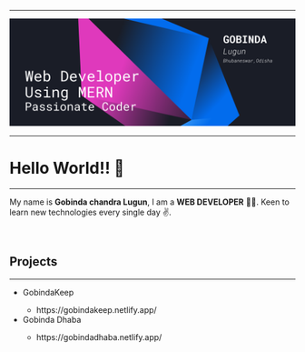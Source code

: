 <hr>
<img src='Black Blue and Neon Pink Modern Tech Electronics and Technology X-Frame Banner.png'/>
<hr>
<h1>Hello World!! 👋</h1>
<hr>
  <p> My name is <b>Gobinda chandra Lugun</b>, I am a <b>WEB DEVELOPER</b> 🧑‍💻. Keen to learn new technologies every single day  ✌️.
  </p>
  <br>
<h2>Projects</h2>
<hr>
<ul>
  <li>GobindaKeep</li>
    <ul>
      <li>https://gobindakeep.netlify.app/</li>
    </ul>
  <li>Gobinda Dhaba</li>
  <ul>
      <li>https://gobindadhaba.netlify.app/</li>
    </ul>
</ul>


<!--
**knightryder098/knightryder098** is a ✨ _special_ ✨ repository because its `README.md` (this file) appears on your GitHub profile.

Here are some ideas to get you started:

- 🔭 I’m currently working on ...
- 🌱 I’m currently learning ...
- 👯 I’m looking to collaborate on ...
- 🤔 I’m looking for help with ...
- 💬 Ask me about ...
- 📫 How to reach me: ...
- 😄 Pronouns: ...
- ⚡ Fun fact: ...
-->
